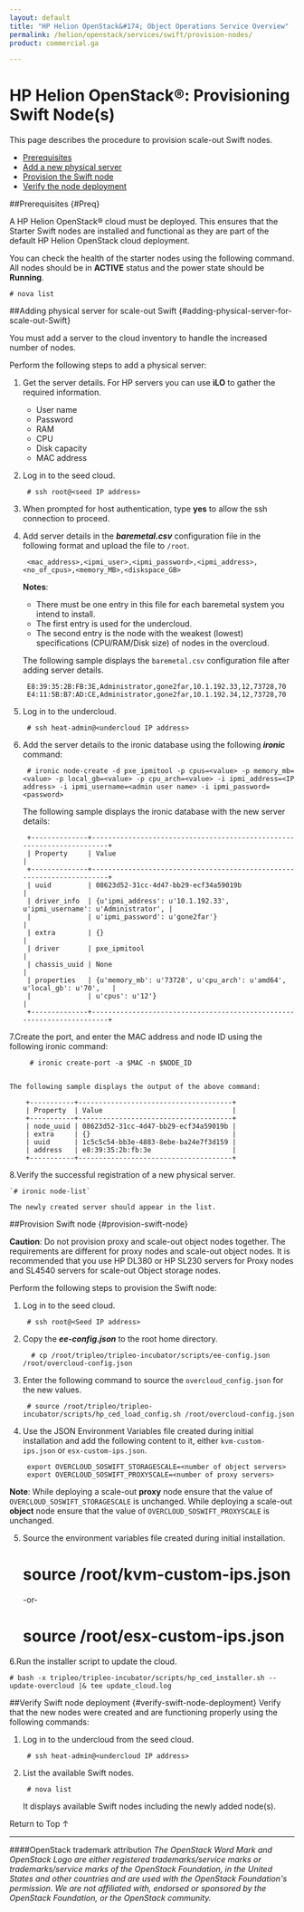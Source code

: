 ```yaml
---
layout: default
title: "HP Helion OpenStack&#174; Object Operations Service Overview"
permalink: /helion/openstack/services/swift/provision-nodes/
product: commercial.ga

---
```

<!--PUBLISHED-->

<script>

function PageRefresh {
onLoad="window.refresh"
}

PageRefresh();

</script>

<!--
<p style="font-size: small;"> <a href="/helion/openstack/services/object/overview/">&#9664; PREV</a> | <a href="/helion/openstack/services/overview/">&#9650; UP</a> | <a href=" /helion/openstack/services/swift/deployment/"> NEXT &#9654</a> </p>-->


# HP Helion OpenStack&#174;: Provisioning Swift Node(s) 

This page describes the procedure to provision scale-out Swift nodes. 
<!---
**Caution**: Do not provision proxy and scale-out object nodes together as the requirements for each are different. It is recommended that you use HP DL380 or HP SL230 servers for Proxy nodes and SL4540 servers for scale-out object storage nodes. --->

* [Prerequisites](#Preq)
* [Add a new physical server](#adding-physical-server-for-scale-out-Swift) 
* [Provision the Swift node](#provision-swift-node)
* [Verify the node deployment](#verify-swift-node-deployment) 

##Prerequisites {#Preq}

A HP Helion OpenStack&#174; cloud must be deployed. This ensures that the Starter Swift nodes are installed and functional as they are part of the default HP Helion OpenStack cloud deployment.

You can check the health of the starter nodes using the following command. All nodes should be in **ACTIVE** status and the power state should be **Running**.

	# nova list

##Adding physical server for scale-out Swift {#adding-physical-server-for-scale-out-Swift}

You must add a server to the cloud inventory to handle the increased number of nodes. 

Perform the following steps to add a physical server:

1. Get the server details. For HP servers you can use **iLO** to gather the required information.
	- User name
	- Password
	- RAM
	- CPU
	- Disk capacity
	- MAC address

2. Log in to the seed cloud. 

		# ssh root@<seed IP address> 

3. When prompted for host authentication, type **yes** to allow the ssh connection to proceed.

4. Add server details in the ***baremetal.csv*** configuration file in the following format and upload the file to `/root`.

		<mac_address>,<ipmi_user>,<ipmi_password>,<ipmi_address>,<no_of_cpus>,<memory_MB>,<diskspace_GB>

	**Notes**: 

	- There must be one entry in this file for each baremetal system you intend to install.
	- The first entry is used for the undercloud.
	- The second entry is the node with the weakest  (lowest) specifications (CPU/RAM/Disk size) of nodes in the overcloud.

	The following sample displays the `baremetal.csv` configuration file after adding server details.

		E8:39:35:2B:FB:3E,Administrator,gone2far,10.1.192.33,12,73728,70
		E4:11:5B:B7:AD:CE,Administrator,gone2far,10.1.192.34,12,73728,70

5. Log in to the undercloud. 

		# ssh heat-admin@<undercloud IP address> 

6. Add the server details to the ironic database using the following ***ironic*** command:

 		# ironic node-create -d pxe_ipmitool -p cpus=<value> -p memory_mb=<value> -p local_gb=<value> -p cpu_arch=<value> -i ipmi_address=<IP address> -i ipmi_username=<admin user name> -i ipmi_password=<password> 

	The following sample displays the ironic database with the new server details:

		+--------------+-----------------------------------------------------------------------+
		| Property     | Value                                                                 |
		+--------------+-----------------------------------------------------------------------+
		| uuid         | 08623d52-31cc-4d47-bb29-ecf34a59019b                                  |
		| driver_info  | {u'ipmi_address': u'10.1.192.33', u'ipmi_username': u'Administrator', |
		|              | u'ipmi_password': u'gone2far'}                                        |
		| extra        | {}                                                                    |
		| driver       | pxe_ipmitool                                                          |
		| chassis_uuid | None                                                                  |
		| properties   | {u'memory_mb': u'73728', u'cpu_arch': u'amd64', u'local_gb': u'70',   |
		|              | u'cpus': u'12'}                                                       |
		+--------------+-----------------------------------------------------------------------+
7.Create the port, and enter the MAC address and node ID  using the following ironic command: 
 	
 		 # ironic create-port -a $MAC -n $NODE_ID


	The following sample displays the output of the above command: 
		
		+-----------+--------------------------------------+
		| Property  | Value                                |
		+-----------+--------------------------------------+
		| node_uuid | 08623d52-31cc-4d47-bb29-ecf34a59019b |
		| extra     | {}                                   |
		| uuid      | 1c5c5c54-bb3e-4883-8ebe-ba24e7f3d159 |
		| address   | e8:39:35:2b:fb:3e                    |
		+-----------+--------------------------------------+	

 
8.Verify the successful registration of a new physical server.

	`# ironic node-list`

 	The newly created server should appear in the list.

##Provision Swift node {#provision-swift-node}

**Caution**: Do not provision proxy and scale-out object nodes together. The requirements are different for proxy nodes and scale-out object nodes. It is recommended that you use HP DL380 or HP SL230 servers for Proxy nodes and SL4540 servers for scale-out Object storage nodes. 

Perform the following steps to provision the Swift node:

1. Log in to the seed cloud.

		# ssh root@<Seed IP address>

2. Copy the ***ee-config.json*** to the root home directory.

		 # cp /root/tripleo/tripleo-incubator/scripts/ee-config.json /root/overcloud-config.json

3. Enter the following command to source the `overcloud_config.json`  for the new values.

		# source /root/tripleo/tripleo-incubator/scripts/hp_ced_load_config.sh /root/overcloud-config.json 

4. Use the JSON Environment Variables file created during initial installation and add the following content to it, either `kvm-custom-ips.json` or `esx-custom-ips.json`. 

		export OVERCLOUD_SOSWIFT_STORAGESCALE=<number of object servers>
		export OVERCLOUD_SOSWIFT_PROXYSCALE=<number of proxy servers>
<!--
3.Set the following variables **overcloud-config.json*** file to configure the following values

 	    so_swift_storage_scale: <number of object servers>,
	    so_swift_proxy_scale: <number of proxy servers>, --->

 **Note**: While deploying a scale-out **proxy** node ensure that the value of `OVERCLOUD_SOSWIFT_STORAGESCALE` is unchanged. While deploying a scale-out **object** node ensure that the value of `OVERCLOUD_SOSWIFT_PROXYSCALE` is unchanged.

5. Source the environment variables file created during initial installation.

	# source /root/kvm-custom-ips.json
	-or-
	# source /root/esx-custom-ips.json

6.Run the installer script to update the cloud.

	# bash -x tripleo/tripleo-incubator/scripts/hp_ced_installer.sh --update-overcloud |& tee update_cloud.log

##Verify Swift node deployment {#verify-swift-node-deployment}
Verify that the new nodes were created and are functioning properly using the following commands:

1. Log in to the undercloud from the seed cloud.

		# ssh heat-admin@<undercloud IP address> 

2. List the available Swift nodes.

		# nova list

	It displays available Swift nodes including the newly added node(s).


<a href="#top" style="padding:14px 0px 14px 0px; text-decoration: none;"> Return to Top &#8593; </a>


----
####OpenStack trademark attribution
*The OpenStack Word Mark and OpenStack Logo are either registered trademarks/service marks or trademarks/service marks of the OpenStack Foundation, in the United States and other countries and are used with the OpenStack Foundation's permission. We are not affiliated with, endorsed or sponsored by the OpenStack Foundation, or the OpenStack community.*
